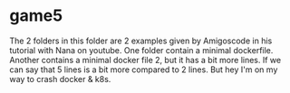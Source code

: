 # game5

The 2 folders in this folder are 2 examples given by Amigoscode in his tutorial with Nana on youtube.
One folder contain a minimal dockerfile. Another contains a minimal docker file 2, but it has a bit more lines. If we can say that 5 lines is a bit more compared to 2 lines. But hey I'm on my way to crash docker & k8s.